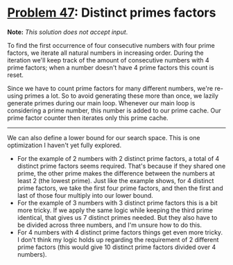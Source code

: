 # [Problem 47](https://projecteuler.net/problem=47): Distinct primes factors

**Note:** *This solution does not accept input*.

To find the first occurrence of four consecutive numbers with four prime factors, we iterate all natural numbers in increasing order.
During the iteration we'll keep track of the amount of consecutive numbers with 4 prime factors; when a number doesn't have 4 prime factors this count is reset.

Since we have to count prime factors for many different numbers, we're re-using primes a lot.
So to avoid generating these more than once, we lazily generate primes during our main loop.
Whenever our main loop is considering a prime number, this number is added to our prime cache.
Our prime factor counter then iterates only this prime cache.

---

We can also define a lower bound for our search space.
This is one optimization I haven't yet fully explored.

- For the example of 2 numbers with 2 distinct prime factors, a total of 4 distinct prime factors seems required.
  That's because if they shared one prime, the other prime makes the difference between the numbers at least 2 (the lowest prime).
  Just like the example shows, for 4 distinct prime factors, we take the first four prime factors, and then the first and last of those four multiply into our lower bound.
- For the example of 3 numbers with 3 distinct prime factors this is a bit more tricky.
  If we apply the same logic while keeping the third prime identical, that gives us 7 distinct primes needed.
  But they also have to be divided across three numbers, and I'm unsure how to do this.
- For 4 numbers with 4 distinct prime factors things get even more tricky.
  I don't think my logic holds up regarding the requirement of 2 different prime factors (this would give 10 distinct prime factors divided over 4 numbers).
 
